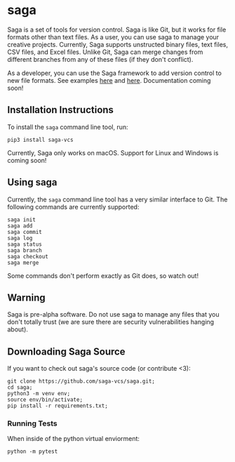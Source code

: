 # saga

Saga is a set of tools for version control. Saga is like Git, but it works for file formats other than text files. As a user, you can use saga to manage your creative projects. Currently, Saga supports unstructed binary files, text files, CSV files, and Excel files. Unlike Git, Saga can merge changes from different branches from any of these files (if they don't conflict).

As a developer, you can use the Saga framework to add version control to new file formats. See examples [here](https://github.com/saga-vcs/saga/blob/master/saga/file_types/text_file.py) and [here](https://github.com/saga-vcs/saga/blob/master/saga/file_types/excel_file.py). Documentation coming soon!

## Installation Instructions

To install the `saga` command line tool, run:

~~~~
pip3 install saga-vcs
~~~~

Currently, Saga only works on macOS. Support for Linux and Windows is coming soon!

## Using saga

Currently, the `saga` command line tool has a very similar interface to Git. The following commands are currently supported:

~~~~
saga init
saga add 
saga commit
saga log
saga status
saga branch
saga checkout
saga merge
~~~~

Some commands don't perform exactly as Git does, so watch out! 

## Warning

Saga is pre-alpha software. Do not use saga to manage any files that you don't totally trust (we are sure there are security vulnerabilities hanging about). 

## Downloading Saga Source

If you want to check out saga's source code (or contribute <3):

~~~~
git clone https://github.com/saga-vcs/saga.git;
cd saga;
python3 -m venv env;
source env/bin/activate;
pip install -r requirements.txt;
~~~~

### Running Tests

When inside of the python virtual enviorment:
~~~~
python -m pytest
~~~~
